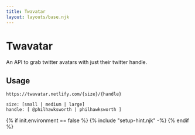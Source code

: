 ```yaml
---
title: Twavatar
layout: layouts/base.njk
---
```


# Twavatar

An API to grab twitter avatars with just their twitter handle.

## Usage

```
https://twavatar.netlify.com/{size}/{handle}

size: [small | medium | large]
handle: [ @philhawksworth | philhawksworth ]
```

{% if init.environment == false %}
  {% include "setup-hint.njk" -%}
{% endif %}

